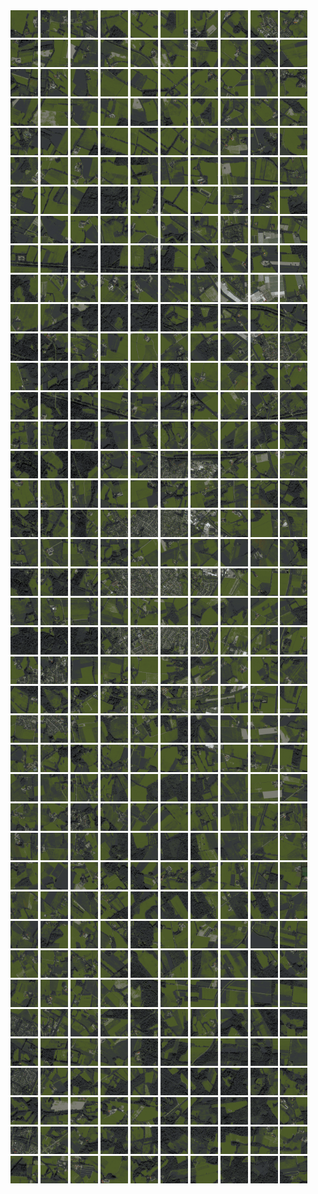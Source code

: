 <html>
<div>
<img src="https://github.com/HakkaTjakka/NL_TILE_MAP/blob/main/18/647/-1045/r.6470.-10450.png" height="44" width="44">
<img src="https://github.com/HakkaTjakka/NL_TILE_MAP/blob/main/18/647/-1045/r.6471.-10450.png" height="44" width="44">
<img src="https://github.com/HakkaTjakka/NL_TILE_MAP/blob/main/18/647/-1045/r.6472.-10450.png" height="44" width="44">
<img src="https://github.com/HakkaTjakka/NL_TILE_MAP/blob/main/18/647/-1045/r.6473.-10450.png" height="44" width="44">
<img src="https://github.com/HakkaTjakka/NL_TILE_MAP/blob/main/18/647/-1045/r.6474.-10450.png" height="44" width="44">
<img src="https://github.com/HakkaTjakka/NL_TILE_MAP/blob/main/18/647/-1045/r.6475.-10450.png" height="44" width="44">
<img src="https://github.com/HakkaTjakka/NL_TILE_MAP/blob/main/18/647/-1045/r.6476.-10450.png" height="44" width="44">
<img src="https://github.com/HakkaTjakka/NL_TILE_MAP/blob/main/18/647/-1045/r.6477.-10450.png" height="44" width="44">
<img src="https://github.com/HakkaTjakka/NL_TILE_MAP/blob/main/18/647/-1045/r.6478.-10450.png" height="44" width="44">
<img src="https://github.com/HakkaTjakka/NL_TILE_MAP/blob/main/18/647/-1045/r.6479.-10450.png" height="44" width="44">
<img src="https://github.com/HakkaTjakka/NL_TILE_MAP/blob/main/18/648/-1045/r.6480.-10450.png" height="44" width="44">
<img src="https://github.com/HakkaTjakka/NL_TILE_MAP/blob/main/18/648/-1045/r.6481.-10450.png" height="44" width="44">
<img src="https://github.com/HakkaTjakka/NL_TILE_MAP/blob/main/18/648/-1045/r.6482.-10450.png" height="44" width="44">
<img src="https://github.com/HakkaTjakka/NL_TILE_MAP/blob/main/18/648/-1045/r.6483.-10450.png" height="44" width="44">
<img src="https://github.com/HakkaTjakka/NL_TILE_MAP/blob/main/18/648/-1045/r.6484.-10450.png" height="44" width="44">
<img src="https://github.com/HakkaTjakka/NL_TILE_MAP/blob/main/18/648/-1045/r.6485.-10450.png" height="44" width="44">
<img src="https://github.com/HakkaTjakka/NL_TILE_MAP/blob/main/18/648/-1045/r.6486.-10450.png" height="44" width="44">
<img src="https://github.com/HakkaTjakka/NL_TILE_MAP/blob/main/18/648/-1045/r.6487.-10450.png" height="44" width="44">
<img src="https://github.com/HakkaTjakka/NL_TILE_MAP/blob/main/18/648/-1045/r.6488.-10450.png" height="44" width="44">
<img src="https://github.com/HakkaTjakka/NL_TILE_MAP/blob/main/18/648/-1045/r.6489.-10450.png" height="44" width="44">
<br>
<img src="https://github.com/HakkaTjakka/NL_TILE_MAP/blob/main/18/647/-1045/r.6470.-10449.png" height="44" width="44">
<img src="https://github.com/HakkaTjakka/NL_TILE_MAP/blob/main/18/647/-1045/r.6471.-10449.png" height="44" width="44">
<img src="https://github.com/HakkaTjakka/NL_TILE_MAP/blob/main/18/647/-1045/r.6472.-10449.png" height="44" width="44">
<img src="https://github.com/HakkaTjakka/NL_TILE_MAP/blob/main/18/647/-1045/r.6473.-10449.png" height="44" width="44">
<img src="https://github.com/HakkaTjakka/NL_TILE_MAP/blob/main/18/647/-1045/r.6474.-10449.png" height="44" width="44">
<img src="https://github.com/HakkaTjakka/NL_TILE_MAP/blob/main/18/647/-1045/r.6475.-10449.png" height="44" width="44">
<img src="https://github.com/HakkaTjakka/NL_TILE_MAP/blob/main/18/647/-1045/r.6476.-10449.png" height="44" width="44">
<img src="https://github.com/HakkaTjakka/NL_TILE_MAP/blob/main/18/647/-1045/r.6477.-10449.png" height="44" width="44">
<img src="https://github.com/HakkaTjakka/NL_TILE_MAP/blob/main/18/647/-1045/r.6478.-10449.png" height="44" width="44">
<img src="https://github.com/HakkaTjakka/NL_TILE_MAP/blob/main/18/647/-1045/r.6479.-10449.png" height="44" width="44">
<img src="https://github.com/HakkaTjakka/NL_TILE_MAP/blob/main/18/648/-1045/r.6480.-10449.png" height="44" width="44">
<img src="https://github.com/HakkaTjakka/NL_TILE_MAP/blob/main/18/648/-1045/r.6481.-10449.png" height="44" width="44">
<img src="https://github.com/HakkaTjakka/NL_TILE_MAP/blob/main/18/648/-1045/r.6482.-10449.png" height="44" width="44">
<img src="https://github.com/HakkaTjakka/NL_TILE_MAP/blob/main/18/648/-1045/r.6483.-10449.png" height="44" width="44">
<img src="https://github.com/HakkaTjakka/NL_TILE_MAP/blob/main/18/648/-1045/r.6484.-10449.png" height="44" width="44">
<img src="https://github.com/HakkaTjakka/NL_TILE_MAP/blob/main/18/648/-1045/r.6485.-10449.png" height="44" width="44">
<img src="https://github.com/HakkaTjakka/NL_TILE_MAP/blob/main/18/648/-1045/r.6486.-10449.png" height="44" width="44">
<img src="https://github.com/HakkaTjakka/NL_TILE_MAP/blob/main/18/648/-1045/r.6487.-10449.png" height="44" width="44">
<img src="https://github.com/HakkaTjakka/NL_TILE_MAP/blob/main/18/648/-1045/r.6488.-10449.png" height="44" width="44">
<img src="https://github.com/HakkaTjakka/NL_TILE_MAP/blob/main/18/648/-1045/r.6489.-10449.png" height="44" width="44">
<br>
<img src="https://github.com/HakkaTjakka/NL_TILE_MAP/blob/main/18/647/-1045/r.6470.-10448.png" height="44" width="44">
<img src="https://github.com/HakkaTjakka/NL_TILE_MAP/blob/main/18/647/-1045/r.6471.-10448.png" height="44" width="44">
<img src="https://github.com/HakkaTjakka/NL_TILE_MAP/blob/main/18/647/-1045/r.6472.-10448.png" height="44" width="44">
<img src="https://github.com/HakkaTjakka/NL_TILE_MAP/blob/main/18/647/-1045/r.6473.-10448.png" height="44" width="44">
<img src="https://github.com/HakkaTjakka/NL_TILE_MAP/blob/main/18/647/-1045/r.6474.-10448.png" height="44" width="44">
<img src="https://github.com/HakkaTjakka/NL_TILE_MAP/blob/main/18/647/-1045/r.6475.-10448.png" height="44" width="44">
<img src="https://github.com/HakkaTjakka/NL_TILE_MAP/blob/main/18/647/-1045/r.6476.-10448.png" height="44" width="44">
<img src="https://github.com/HakkaTjakka/NL_TILE_MAP/blob/main/18/647/-1045/r.6477.-10448.png" height="44" width="44">
<img src="https://github.com/HakkaTjakka/NL_TILE_MAP/blob/main/18/647/-1045/r.6478.-10448.png" height="44" width="44">
<img src="https://github.com/HakkaTjakka/NL_TILE_MAP/blob/main/18/647/-1045/r.6479.-10448.png" height="44" width="44">
<img src="https://github.com/HakkaTjakka/NL_TILE_MAP/blob/main/18/648/-1045/r.6480.-10448.png" height="44" width="44">
<img src="https://github.com/HakkaTjakka/NL_TILE_MAP/blob/main/18/648/-1045/r.6481.-10448.png" height="44" width="44">
<img src="https://github.com/HakkaTjakka/NL_TILE_MAP/blob/main/18/648/-1045/r.6482.-10448.png" height="44" width="44">
<img src="https://github.com/HakkaTjakka/NL_TILE_MAP/blob/main/18/648/-1045/r.6483.-10448.png" height="44" width="44">
<img src="https://github.com/HakkaTjakka/NL_TILE_MAP/blob/main/18/648/-1045/r.6484.-10448.png" height="44" width="44">
<img src="https://github.com/HakkaTjakka/NL_TILE_MAP/blob/main/18/648/-1045/r.6485.-10448.png" height="44" width="44">
<img src="https://github.com/HakkaTjakka/NL_TILE_MAP/blob/main/18/648/-1045/r.6486.-10448.png" height="44" width="44">
<img src="https://github.com/HakkaTjakka/NL_TILE_MAP/blob/main/18/648/-1045/r.6487.-10448.png" height="44" width="44">
<img src="https://github.com/HakkaTjakka/NL_TILE_MAP/blob/main/18/648/-1045/r.6488.-10448.png" height="44" width="44">
<img src="https://github.com/HakkaTjakka/NL_TILE_MAP/blob/main/18/648/-1045/r.6489.-10448.png" height="44" width="44">
<br>
<img src="https://github.com/HakkaTjakka/NL_TILE_MAP/blob/main/18/647/-1045/r.6470.-10447.png" height="44" width="44">
<img src="https://github.com/HakkaTjakka/NL_TILE_MAP/blob/main/18/647/-1045/r.6471.-10447.png" height="44" width="44">
<img src="https://github.com/HakkaTjakka/NL_TILE_MAP/blob/main/18/647/-1045/r.6472.-10447.png" height="44" width="44">
<img src="https://github.com/HakkaTjakka/NL_TILE_MAP/blob/main/18/647/-1045/r.6473.-10447.png" height="44" width="44">
<img src="https://github.com/HakkaTjakka/NL_TILE_MAP/blob/main/18/647/-1045/r.6474.-10447.png" height="44" width="44">
<img src="https://github.com/HakkaTjakka/NL_TILE_MAP/blob/main/18/647/-1045/r.6475.-10447.png" height="44" width="44">
<img src="https://github.com/HakkaTjakka/NL_TILE_MAP/blob/main/18/647/-1045/r.6476.-10447.png" height="44" width="44">
<img src="https://github.com/HakkaTjakka/NL_TILE_MAP/blob/main/18/647/-1045/r.6477.-10447.png" height="44" width="44">
<img src="https://github.com/HakkaTjakka/NL_TILE_MAP/blob/main/18/647/-1045/r.6478.-10447.png" height="44" width="44">
<img src="https://github.com/HakkaTjakka/NL_TILE_MAP/blob/main/18/647/-1045/r.6479.-10447.png" height="44" width="44">
<img src="https://github.com/HakkaTjakka/NL_TILE_MAP/blob/main/18/648/-1045/r.6480.-10447.png" height="44" width="44">
<img src="https://github.com/HakkaTjakka/NL_TILE_MAP/blob/main/18/648/-1045/r.6481.-10447.png" height="44" width="44">
<img src="https://github.com/HakkaTjakka/NL_TILE_MAP/blob/main/18/648/-1045/r.6482.-10447.png" height="44" width="44">
<img src="https://github.com/HakkaTjakka/NL_TILE_MAP/blob/main/18/648/-1045/r.6483.-10447.png" height="44" width="44">
<img src="https://github.com/HakkaTjakka/NL_TILE_MAP/blob/main/18/648/-1045/r.6484.-10447.png" height="44" width="44">
<img src="https://github.com/HakkaTjakka/NL_TILE_MAP/blob/main/18/648/-1045/r.6485.-10447.png" height="44" width="44">
<img src="https://github.com/HakkaTjakka/NL_TILE_MAP/blob/main/18/648/-1045/r.6486.-10447.png" height="44" width="44">
<img src="https://github.com/HakkaTjakka/NL_TILE_MAP/blob/main/18/648/-1045/r.6487.-10447.png" height="44" width="44">
<img src="https://github.com/HakkaTjakka/NL_TILE_MAP/blob/main/18/648/-1045/r.6488.-10447.png" height="44" width="44">
<img src="https://github.com/HakkaTjakka/NL_TILE_MAP/blob/main/18/648/-1045/r.6489.-10447.png" height="44" width="44">
<br>
<img src="https://github.com/HakkaTjakka/NL_TILE_MAP/blob/main/18/647/-1045/r.6470.-10446.png" height="44" width="44">
<img src="https://github.com/HakkaTjakka/NL_TILE_MAP/blob/main/18/647/-1045/r.6471.-10446.png" height="44" width="44">
<img src="https://github.com/HakkaTjakka/NL_TILE_MAP/blob/main/18/647/-1045/r.6472.-10446.png" height="44" width="44">
<img src="https://github.com/HakkaTjakka/NL_TILE_MAP/blob/main/18/647/-1045/r.6473.-10446.png" height="44" width="44">
<img src="https://github.com/HakkaTjakka/NL_TILE_MAP/blob/main/18/647/-1045/r.6474.-10446.png" height="44" width="44">
<img src="https://github.com/HakkaTjakka/NL_TILE_MAP/blob/main/18/647/-1045/r.6475.-10446.png" height="44" width="44">
<img src="https://github.com/HakkaTjakka/NL_TILE_MAP/blob/main/18/647/-1045/r.6476.-10446.png" height="44" width="44">
<img src="https://github.com/HakkaTjakka/NL_TILE_MAP/blob/main/18/647/-1045/r.6477.-10446.png" height="44" width="44">
<img src="https://github.com/HakkaTjakka/NL_TILE_MAP/blob/main/18/647/-1045/r.6478.-10446.png" height="44" width="44">
<img src="https://github.com/HakkaTjakka/NL_TILE_MAP/blob/main/18/647/-1045/r.6479.-10446.png" height="44" width="44">
<img src="https://github.com/HakkaTjakka/NL_TILE_MAP/blob/main/18/648/-1045/r.6480.-10446.png" height="44" width="44">
<img src="https://github.com/HakkaTjakka/NL_TILE_MAP/blob/main/18/648/-1045/r.6481.-10446.png" height="44" width="44">
<img src="https://github.com/HakkaTjakka/NL_TILE_MAP/blob/main/18/648/-1045/r.6482.-10446.png" height="44" width="44">
<img src="https://github.com/HakkaTjakka/NL_TILE_MAP/blob/main/18/648/-1045/r.6483.-10446.png" height="44" width="44">
<img src="https://github.com/HakkaTjakka/NL_TILE_MAP/blob/main/18/648/-1045/r.6484.-10446.png" height="44" width="44">
<img src="https://github.com/HakkaTjakka/NL_TILE_MAP/blob/main/18/648/-1045/r.6485.-10446.png" height="44" width="44">
<img src="https://github.com/HakkaTjakka/NL_TILE_MAP/blob/main/18/648/-1045/r.6486.-10446.png" height="44" width="44">
<img src="https://github.com/HakkaTjakka/NL_TILE_MAP/blob/main/18/648/-1045/r.6487.-10446.png" height="44" width="44">
<img src="https://github.com/HakkaTjakka/NL_TILE_MAP/blob/main/18/648/-1045/r.6488.-10446.png" height="44" width="44">
<img src="https://github.com/HakkaTjakka/NL_TILE_MAP/blob/main/18/648/-1045/r.6489.-10446.png" height="44" width="44">
<br>
<img src="https://github.com/HakkaTjakka/NL_TILE_MAP/blob/main/18/647/-1045/r.6470.-10445.png" height="44" width="44">
<img src="https://github.com/HakkaTjakka/NL_TILE_MAP/blob/main/18/647/-1045/r.6471.-10445.png" height="44" width="44">
<img src="https://github.com/HakkaTjakka/NL_TILE_MAP/blob/main/18/647/-1045/r.6472.-10445.png" height="44" width="44">
<img src="https://github.com/HakkaTjakka/NL_TILE_MAP/blob/main/18/647/-1045/r.6473.-10445.png" height="44" width="44">
<img src="https://github.com/HakkaTjakka/NL_TILE_MAP/blob/main/18/647/-1045/r.6474.-10445.png" height="44" width="44">
<img src="https://github.com/HakkaTjakka/NL_TILE_MAP/blob/main/18/647/-1045/r.6475.-10445.png" height="44" width="44">
<img src="https://github.com/HakkaTjakka/NL_TILE_MAP/blob/main/18/647/-1045/r.6476.-10445.png" height="44" width="44">
<img src="https://github.com/HakkaTjakka/NL_TILE_MAP/blob/main/18/647/-1045/r.6477.-10445.png" height="44" width="44">
<img src="https://github.com/HakkaTjakka/NL_TILE_MAP/blob/main/18/647/-1045/r.6478.-10445.png" height="44" width="44">
<img src="https://github.com/HakkaTjakka/NL_TILE_MAP/blob/main/18/647/-1045/r.6479.-10445.png" height="44" width="44">
<img src="https://github.com/HakkaTjakka/NL_TILE_MAP/blob/main/18/648/-1045/r.6480.-10445.png" height="44" width="44">
<img src="https://github.com/HakkaTjakka/NL_TILE_MAP/blob/main/18/648/-1045/r.6481.-10445.png" height="44" width="44">
<img src="https://github.com/HakkaTjakka/NL_TILE_MAP/blob/main/18/648/-1045/r.6482.-10445.png" height="44" width="44">
<img src="https://github.com/HakkaTjakka/NL_TILE_MAP/blob/main/18/648/-1045/r.6483.-10445.png" height="44" width="44">
<img src="https://github.com/HakkaTjakka/NL_TILE_MAP/blob/main/18/648/-1045/r.6484.-10445.png" height="44" width="44">
<img src="https://github.com/HakkaTjakka/NL_TILE_MAP/blob/main/18/648/-1045/r.6485.-10445.png" height="44" width="44">
<img src="https://github.com/HakkaTjakka/NL_TILE_MAP/blob/main/18/648/-1045/r.6486.-10445.png" height="44" width="44">
<img src="https://github.com/HakkaTjakka/NL_TILE_MAP/blob/main/18/648/-1045/r.6487.-10445.png" height="44" width="44">
<img src="https://github.com/HakkaTjakka/NL_TILE_MAP/blob/main/18/648/-1045/r.6488.-10445.png" height="44" width="44">
<img src="https://github.com/HakkaTjakka/NL_TILE_MAP/blob/main/18/648/-1045/r.6489.-10445.png" height="44" width="44">
<br>
<img src="https://github.com/HakkaTjakka/NL_TILE_MAP/blob/main/18/647/-1045/r.6470.-10444.png" height="44" width="44">
<img src="https://github.com/HakkaTjakka/NL_TILE_MAP/blob/main/18/647/-1045/r.6471.-10444.png" height="44" width="44">
<img src="https://github.com/HakkaTjakka/NL_TILE_MAP/blob/main/18/647/-1045/r.6472.-10444.png" height="44" width="44">
<img src="https://github.com/HakkaTjakka/NL_TILE_MAP/blob/main/18/647/-1045/r.6473.-10444.png" height="44" width="44">
<img src="https://github.com/HakkaTjakka/NL_TILE_MAP/blob/main/18/647/-1045/r.6474.-10444.png" height="44" width="44">
<img src="https://github.com/HakkaTjakka/NL_TILE_MAP/blob/main/18/647/-1045/r.6475.-10444.png" height="44" width="44">
<img src="https://github.com/HakkaTjakka/NL_TILE_MAP/blob/main/18/647/-1045/r.6476.-10444.png" height="44" width="44">
<img src="https://github.com/HakkaTjakka/NL_TILE_MAP/blob/main/18/647/-1045/r.6477.-10444.png" height="44" width="44">
<img src="https://github.com/HakkaTjakka/NL_TILE_MAP/blob/main/18/647/-1045/r.6478.-10444.png" height="44" width="44">
<img src="https://github.com/HakkaTjakka/NL_TILE_MAP/blob/main/18/647/-1045/r.6479.-10444.png" height="44" width="44">
<img src="https://github.com/HakkaTjakka/NL_TILE_MAP/blob/main/18/648/-1045/r.6480.-10444.png" height="44" width="44">
<img src="https://github.com/HakkaTjakka/NL_TILE_MAP/blob/main/18/648/-1045/r.6481.-10444.png" height="44" width="44">
<img src="https://github.com/HakkaTjakka/NL_TILE_MAP/blob/main/18/648/-1045/r.6482.-10444.png" height="44" width="44">
<img src="https://github.com/HakkaTjakka/NL_TILE_MAP/blob/main/18/648/-1045/r.6483.-10444.png" height="44" width="44">
<img src="https://github.com/HakkaTjakka/NL_TILE_MAP/blob/main/18/648/-1045/r.6484.-10444.png" height="44" width="44">
<img src="https://github.com/HakkaTjakka/NL_TILE_MAP/blob/main/18/648/-1045/r.6485.-10444.png" height="44" width="44">
<img src="https://github.com/HakkaTjakka/NL_TILE_MAP/blob/main/18/648/-1045/r.6486.-10444.png" height="44" width="44">
<img src="https://github.com/HakkaTjakka/NL_TILE_MAP/blob/main/18/648/-1045/r.6487.-10444.png" height="44" width="44">
<img src="https://github.com/HakkaTjakka/NL_TILE_MAP/blob/main/18/648/-1045/r.6488.-10444.png" height="44" width="44">
<img src="https://github.com/HakkaTjakka/NL_TILE_MAP/blob/main/18/648/-1045/r.6489.-10444.png" height="44" width="44">
<br>
<img src="https://github.com/HakkaTjakka/NL_TILE_MAP/blob/main/18/647/-1045/r.6470.-10443.png" height="44" width="44">
<img src="https://github.com/HakkaTjakka/NL_TILE_MAP/blob/main/18/647/-1045/r.6471.-10443.png" height="44" width="44">
<img src="https://github.com/HakkaTjakka/NL_TILE_MAP/blob/main/18/647/-1045/r.6472.-10443.png" height="44" width="44">
<img src="https://github.com/HakkaTjakka/NL_TILE_MAP/blob/main/18/647/-1045/r.6473.-10443.png" height="44" width="44">
<img src="https://github.com/HakkaTjakka/NL_TILE_MAP/blob/main/18/647/-1045/r.6474.-10443.png" height="44" width="44">
<img src="https://github.com/HakkaTjakka/NL_TILE_MAP/blob/main/18/647/-1045/r.6475.-10443.png" height="44" width="44">
<img src="https://github.com/HakkaTjakka/NL_TILE_MAP/blob/main/18/647/-1045/r.6476.-10443.png" height="44" width="44">
<img src="https://github.com/HakkaTjakka/NL_TILE_MAP/blob/main/18/647/-1045/r.6477.-10443.png" height="44" width="44">
<img src="https://github.com/HakkaTjakka/NL_TILE_MAP/blob/main/18/647/-1045/r.6478.-10443.png" height="44" width="44">
<img src="https://github.com/HakkaTjakka/NL_TILE_MAP/blob/main/18/647/-1045/r.6479.-10443.png" height="44" width="44">
<img src="https://github.com/HakkaTjakka/NL_TILE_MAP/blob/main/18/648/-1045/r.6480.-10443.png" height="44" width="44">
<img src="https://github.com/HakkaTjakka/NL_TILE_MAP/blob/main/18/648/-1045/r.6481.-10443.png" height="44" width="44">
<img src="https://github.com/HakkaTjakka/NL_TILE_MAP/blob/main/18/648/-1045/r.6482.-10443.png" height="44" width="44">
<img src="https://github.com/HakkaTjakka/NL_TILE_MAP/blob/main/18/648/-1045/r.6483.-10443.png" height="44" width="44">
<img src="https://github.com/HakkaTjakka/NL_TILE_MAP/blob/main/18/648/-1045/r.6484.-10443.png" height="44" width="44">
<img src="https://github.com/HakkaTjakka/NL_TILE_MAP/blob/main/18/648/-1045/r.6485.-10443.png" height="44" width="44">
<img src="https://github.com/HakkaTjakka/NL_TILE_MAP/blob/main/18/648/-1045/r.6486.-10443.png" height="44" width="44">
<img src="https://github.com/HakkaTjakka/NL_TILE_MAP/blob/main/18/648/-1045/r.6487.-10443.png" height="44" width="44">
<img src="https://github.com/HakkaTjakka/NL_TILE_MAP/blob/main/18/648/-1045/r.6488.-10443.png" height="44" width="44">
<img src="https://github.com/HakkaTjakka/NL_TILE_MAP/blob/main/18/648/-1045/r.6489.-10443.png" height="44" width="44">
<br>
<img src="https://github.com/HakkaTjakka/NL_TILE_MAP/blob/main/18/647/-1045/r.6470.-10442.png" height="44" width="44">
<img src="https://github.com/HakkaTjakka/NL_TILE_MAP/blob/main/18/647/-1045/r.6471.-10442.png" height="44" width="44">
<img src="https://github.com/HakkaTjakka/NL_TILE_MAP/blob/main/18/647/-1045/r.6472.-10442.png" height="44" width="44">
<img src="https://github.com/HakkaTjakka/NL_TILE_MAP/blob/main/18/647/-1045/r.6473.-10442.png" height="44" width="44">
<img src="https://github.com/HakkaTjakka/NL_TILE_MAP/blob/main/18/647/-1045/r.6474.-10442.png" height="44" width="44">
<img src="https://github.com/HakkaTjakka/NL_TILE_MAP/blob/main/18/647/-1045/r.6475.-10442.png" height="44" width="44">
<img src="https://github.com/HakkaTjakka/NL_TILE_MAP/blob/main/18/647/-1045/r.6476.-10442.png" height="44" width="44">
<img src="https://github.com/HakkaTjakka/NL_TILE_MAP/blob/main/18/647/-1045/r.6477.-10442.png" height="44" width="44">
<img src="https://github.com/HakkaTjakka/NL_TILE_MAP/blob/main/18/647/-1045/r.6478.-10442.png" height="44" width="44">
<img src="https://github.com/HakkaTjakka/NL_TILE_MAP/blob/main/18/647/-1045/r.6479.-10442.png" height="44" width="44">
<img src="https://github.com/HakkaTjakka/NL_TILE_MAP/blob/main/18/648/-1045/r.6480.-10442.png" height="44" width="44">
<img src="https://github.com/HakkaTjakka/NL_TILE_MAP/blob/main/18/648/-1045/r.6481.-10442.png" height="44" width="44">
<img src="https://github.com/HakkaTjakka/NL_TILE_MAP/blob/main/18/648/-1045/r.6482.-10442.png" height="44" width="44">
<img src="https://github.com/HakkaTjakka/NL_TILE_MAP/blob/main/18/648/-1045/r.6483.-10442.png" height="44" width="44">
<img src="https://github.com/HakkaTjakka/NL_TILE_MAP/blob/main/18/648/-1045/r.6484.-10442.png" height="44" width="44">
<img src="https://github.com/HakkaTjakka/NL_TILE_MAP/blob/main/18/648/-1045/r.6485.-10442.png" height="44" width="44">
<img src="https://github.com/HakkaTjakka/NL_TILE_MAP/blob/main/18/648/-1045/r.6486.-10442.png" height="44" width="44">
<img src="https://github.com/HakkaTjakka/NL_TILE_MAP/blob/main/18/648/-1045/r.6487.-10442.png" height="44" width="44">
<img src="https://github.com/HakkaTjakka/NL_TILE_MAP/blob/main/18/648/-1045/r.6488.-10442.png" height="44" width="44">
<img src="https://github.com/HakkaTjakka/NL_TILE_MAP/blob/main/18/648/-1045/r.6489.-10442.png" height="44" width="44">
<br>
<img src="https://github.com/HakkaTjakka/NL_TILE_MAP/blob/main/18/647/-1045/r.6470.-10441.png" height="44" width="44">
<img src="https://github.com/HakkaTjakka/NL_TILE_MAP/blob/main/18/647/-1045/r.6471.-10441.png" height="44" width="44">
<img src="https://github.com/HakkaTjakka/NL_TILE_MAP/blob/main/18/647/-1045/r.6472.-10441.png" height="44" width="44">
<img src="https://github.com/HakkaTjakka/NL_TILE_MAP/blob/main/18/647/-1045/r.6473.-10441.png" height="44" width="44">
<img src="https://github.com/HakkaTjakka/NL_TILE_MAP/blob/main/18/647/-1045/r.6474.-10441.png" height="44" width="44">
<img src="https://github.com/HakkaTjakka/NL_TILE_MAP/blob/main/18/647/-1045/r.6475.-10441.png" height="44" width="44">
<img src="https://github.com/HakkaTjakka/NL_TILE_MAP/blob/main/18/647/-1045/r.6476.-10441.png" height="44" width="44">
<img src="https://github.com/HakkaTjakka/NL_TILE_MAP/blob/main/18/647/-1045/r.6477.-10441.png" height="44" width="44">
<img src="https://github.com/HakkaTjakka/NL_TILE_MAP/blob/main/18/647/-1045/r.6478.-10441.png" height="44" width="44">
<img src="https://github.com/HakkaTjakka/NL_TILE_MAP/blob/main/18/647/-1045/r.6479.-10441.png" height="44" width="44">
<img src="https://github.com/HakkaTjakka/NL_TILE_MAP/blob/main/18/648/-1045/r.6480.-10441.png" height="44" width="44">
<img src="https://github.com/HakkaTjakka/NL_TILE_MAP/blob/main/18/648/-1045/r.6481.-10441.png" height="44" width="44">
<img src="https://github.com/HakkaTjakka/NL_TILE_MAP/blob/main/18/648/-1045/r.6482.-10441.png" height="44" width="44">
<img src="https://github.com/HakkaTjakka/NL_TILE_MAP/blob/main/18/648/-1045/r.6483.-10441.png" height="44" width="44">
<img src="https://github.com/HakkaTjakka/NL_TILE_MAP/blob/main/18/648/-1045/r.6484.-10441.png" height="44" width="44">
<img src="https://github.com/HakkaTjakka/NL_TILE_MAP/blob/main/18/648/-1045/r.6485.-10441.png" height="44" width="44">
<img src="https://github.com/HakkaTjakka/NL_TILE_MAP/blob/main/18/648/-1045/r.6486.-10441.png" height="44" width="44">
<img src="https://github.com/HakkaTjakka/NL_TILE_MAP/blob/main/18/648/-1045/r.6487.-10441.png" height="44" width="44">
<img src="https://github.com/HakkaTjakka/NL_TILE_MAP/blob/main/18/648/-1045/r.6488.-10441.png" height="44" width="44">
<img src="https://github.com/HakkaTjakka/NL_TILE_MAP/blob/main/18/648/-1045/r.6489.-10441.png" height="44" width="44">
<br>
<img src="https://github.com/HakkaTjakka/NL_TILE_MAP/blob/main/18/647/-1044/r.6470.-10440.png" height="44" width="44">
<img src="https://github.com/HakkaTjakka/NL_TILE_MAP/blob/main/18/647/-1044/r.6471.-10440.png" height="44" width="44">
<img src="https://github.com/HakkaTjakka/NL_TILE_MAP/blob/main/18/647/-1044/r.6472.-10440.png" height="44" width="44">
<img src="https://github.com/HakkaTjakka/NL_TILE_MAP/blob/main/18/647/-1044/r.6473.-10440.png" height="44" width="44">
<img src="https://github.com/HakkaTjakka/NL_TILE_MAP/blob/main/18/647/-1044/r.6474.-10440.png" height="44" width="44">
<img src="https://github.com/HakkaTjakka/NL_TILE_MAP/blob/main/18/647/-1044/r.6475.-10440.png" height="44" width="44">
<img src="https://github.com/HakkaTjakka/NL_TILE_MAP/blob/main/18/647/-1044/r.6476.-10440.png" height="44" width="44">
<img src="https://github.com/HakkaTjakka/NL_TILE_MAP/blob/main/18/647/-1044/r.6477.-10440.png" height="44" width="44">
<img src="https://github.com/HakkaTjakka/NL_TILE_MAP/blob/main/18/647/-1044/r.6478.-10440.png" height="44" width="44">
<img src="https://github.com/HakkaTjakka/NL_TILE_MAP/blob/main/18/647/-1044/r.6479.-10440.png" height="44" width="44">
<img src="https://github.com/HakkaTjakka/NL_TILE_MAP/blob/main/18/648/-1044/r.6480.-10440.png" height="44" width="44">
<img src="https://github.com/HakkaTjakka/NL_TILE_MAP/blob/main/18/648/-1044/r.6481.-10440.png" height="44" width="44">
<img src="https://github.com/HakkaTjakka/NL_TILE_MAP/blob/main/18/648/-1044/r.6482.-10440.png" height="44" width="44">
<img src="https://github.com/HakkaTjakka/NL_TILE_MAP/blob/main/18/648/-1044/r.6483.-10440.png" height="44" width="44">
<img src="https://github.com/HakkaTjakka/NL_TILE_MAP/blob/main/18/648/-1044/r.6484.-10440.png" height="44" width="44">
<img src="https://github.com/HakkaTjakka/NL_TILE_MAP/blob/main/18/648/-1044/r.6485.-10440.png" height="44" width="44">
<img src="https://github.com/HakkaTjakka/NL_TILE_MAP/blob/main/18/648/-1044/r.6486.-10440.png" height="44" width="44">
<img src="https://github.com/HakkaTjakka/NL_TILE_MAP/blob/main/18/648/-1044/r.6487.-10440.png" height="44" width="44">
<img src="https://github.com/HakkaTjakka/NL_TILE_MAP/blob/main/18/648/-1044/r.6488.-10440.png" height="44" width="44">
<img src="https://github.com/HakkaTjakka/NL_TILE_MAP/blob/main/18/648/-1044/r.6489.-10440.png" height="44" width="44">
<br>
<img src="https://github.com/HakkaTjakka/NL_TILE_MAP/blob/main/18/647/-1044/r.6470.-10439.png" height="44" width="44">
<img src="https://github.com/HakkaTjakka/NL_TILE_MAP/blob/main/18/647/-1044/r.6471.-10439.png" height="44" width="44">
<img src="https://github.com/HakkaTjakka/NL_TILE_MAP/blob/main/18/647/-1044/r.6472.-10439.png" height="44" width="44">
<img src="https://github.com/HakkaTjakka/NL_TILE_MAP/blob/main/18/647/-1044/r.6473.-10439.png" height="44" width="44">
<img src="https://github.com/HakkaTjakka/NL_TILE_MAP/blob/main/18/647/-1044/r.6474.-10439.png" height="44" width="44">
<img src="https://github.com/HakkaTjakka/NL_TILE_MAP/blob/main/18/647/-1044/r.6475.-10439.png" height="44" width="44">
<img src="https://github.com/HakkaTjakka/NL_TILE_MAP/blob/main/18/647/-1044/r.6476.-10439.png" height="44" width="44">
<img src="https://github.com/HakkaTjakka/NL_TILE_MAP/blob/main/18/647/-1044/r.6477.-10439.png" height="44" width="44">
<img src="https://github.com/HakkaTjakka/NL_TILE_MAP/blob/main/18/647/-1044/r.6478.-10439.png" height="44" width="44">
<img src="https://github.com/HakkaTjakka/NL_TILE_MAP/blob/main/18/647/-1044/r.6479.-10439.png" height="44" width="44">
<img src="https://github.com/HakkaTjakka/NL_TILE_MAP/blob/main/18/648/-1044/r.6480.-10439.png" height="44" width="44">
<img src="https://github.com/HakkaTjakka/NL_TILE_MAP/blob/main/18/648/-1044/r.6481.-10439.png" height="44" width="44">
<img src="https://github.com/HakkaTjakka/NL_TILE_MAP/blob/main/18/648/-1044/r.6482.-10439.png" height="44" width="44">
<img src="https://github.com/HakkaTjakka/NL_TILE_MAP/blob/main/18/648/-1044/r.6483.-10439.png" height="44" width="44">
<img src="https://github.com/HakkaTjakka/NL_TILE_MAP/blob/main/18/648/-1044/r.6484.-10439.png" height="44" width="44">
<img src="https://github.com/HakkaTjakka/NL_TILE_MAP/blob/main/18/648/-1044/r.6485.-10439.png" height="44" width="44">
<img src="https://github.com/HakkaTjakka/NL_TILE_MAP/blob/main/18/648/-1044/r.6486.-10439.png" height="44" width="44">
<img src="https://github.com/HakkaTjakka/NL_TILE_MAP/blob/main/18/648/-1044/r.6487.-10439.png" height="44" width="44">
<img src="https://github.com/HakkaTjakka/NL_TILE_MAP/blob/main/18/648/-1044/r.6488.-10439.png" height="44" width="44">
<img src="https://github.com/HakkaTjakka/NL_TILE_MAP/blob/main/18/648/-1044/r.6489.-10439.png" height="44" width="44">
<br>
<img src="https://github.com/HakkaTjakka/NL_TILE_MAP/blob/main/18/647/-1044/r.6470.-10438.png" height="44" width="44">
<img src="https://github.com/HakkaTjakka/NL_TILE_MAP/blob/main/18/647/-1044/r.6471.-10438.png" height="44" width="44">
<img src="https://github.com/HakkaTjakka/NL_TILE_MAP/blob/main/18/647/-1044/r.6472.-10438.png" height="44" width="44">
<img src="https://github.com/HakkaTjakka/NL_TILE_MAP/blob/main/18/647/-1044/r.6473.-10438.png" height="44" width="44">
<img src="https://github.com/HakkaTjakka/NL_TILE_MAP/blob/main/18/647/-1044/r.6474.-10438.png" height="44" width="44">
<img src="https://github.com/HakkaTjakka/NL_TILE_MAP/blob/main/18/647/-1044/r.6475.-10438.png" height="44" width="44">
<img src="https://github.com/HakkaTjakka/NL_TILE_MAP/blob/main/18/647/-1044/r.6476.-10438.png" height="44" width="44">
<img src="https://github.com/HakkaTjakka/NL_TILE_MAP/blob/main/18/647/-1044/r.6477.-10438.png" height="44" width="44">
<img src="https://github.com/HakkaTjakka/NL_TILE_MAP/blob/main/18/647/-1044/r.6478.-10438.png" height="44" width="44">
<img src="https://github.com/HakkaTjakka/NL_TILE_MAP/blob/main/18/647/-1044/r.6479.-10438.png" height="44" width="44">
<img src="https://github.com/HakkaTjakka/NL_TILE_MAP/blob/main/18/648/-1044/r.6480.-10438.png" height="44" width="44">
<img src="https://github.com/HakkaTjakka/NL_TILE_MAP/blob/main/18/648/-1044/r.6481.-10438.png" height="44" width="44">
<img src="https://github.com/HakkaTjakka/NL_TILE_MAP/blob/main/18/648/-1044/r.6482.-10438.png" height="44" width="44">
<img src="https://github.com/HakkaTjakka/NL_TILE_MAP/blob/main/18/648/-1044/r.6483.-10438.png" height="44" width="44">
<img src="https://github.com/HakkaTjakka/NL_TILE_MAP/blob/main/18/648/-1044/r.6484.-10438.png" height="44" width="44">
<img src="https://github.com/HakkaTjakka/NL_TILE_MAP/blob/main/18/648/-1044/r.6485.-10438.png" height="44" width="44">
<img src="https://github.com/HakkaTjakka/NL_TILE_MAP/blob/main/18/648/-1044/r.6486.-10438.png" height="44" width="44">
<img src="https://github.com/HakkaTjakka/NL_TILE_MAP/blob/main/18/648/-1044/r.6487.-10438.png" height="44" width="44">
<img src="https://github.com/HakkaTjakka/NL_TILE_MAP/blob/main/18/648/-1044/r.6488.-10438.png" height="44" width="44">
<img src="https://github.com/HakkaTjakka/NL_TILE_MAP/blob/main/18/648/-1044/r.6489.-10438.png" height="44" width="44">
<br>
<img src="https://github.com/HakkaTjakka/NL_TILE_MAP/blob/main/18/647/-1044/r.6470.-10437.png" height="44" width="44">
<img src="https://github.com/HakkaTjakka/NL_TILE_MAP/blob/main/18/647/-1044/r.6471.-10437.png" height="44" width="44">
<img src="https://github.com/HakkaTjakka/NL_TILE_MAP/blob/main/18/647/-1044/r.6472.-10437.png" height="44" width="44">
<img src="https://github.com/HakkaTjakka/NL_TILE_MAP/blob/main/18/647/-1044/r.6473.-10437.png" height="44" width="44">
<img src="https://github.com/HakkaTjakka/NL_TILE_MAP/blob/main/18/647/-1044/r.6474.-10437.png" height="44" width="44">
<img src="https://github.com/HakkaTjakka/NL_TILE_MAP/blob/main/18/647/-1044/r.6475.-10437.png" height="44" width="44">
<img src="https://github.com/HakkaTjakka/NL_TILE_MAP/blob/main/18/647/-1044/r.6476.-10437.png" height="44" width="44">
<img src="https://github.com/HakkaTjakka/NL_TILE_MAP/blob/main/18/647/-1044/r.6477.-10437.png" height="44" width="44">
<img src="https://github.com/HakkaTjakka/NL_TILE_MAP/blob/main/18/647/-1044/r.6478.-10437.png" height="44" width="44">
<img src="https://github.com/HakkaTjakka/NL_TILE_MAP/blob/main/18/647/-1044/r.6479.-10437.png" height="44" width="44">
<img src="https://github.com/HakkaTjakka/NL_TILE_MAP/blob/main/18/648/-1044/r.6480.-10437.png" height="44" width="44">
<img src="https://github.com/HakkaTjakka/NL_TILE_MAP/blob/main/18/648/-1044/r.6481.-10437.png" height="44" width="44">
<img src="https://github.com/HakkaTjakka/NL_TILE_MAP/blob/main/18/648/-1044/r.6482.-10437.png" height="44" width="44">
<img src="https://github.com/HakkaTjakka/NL_TILE_MAP/blob/main/18/648/-1044/r.6483.-10437.png" height="44" width="44">
<img src="https://github.com/HakkaTjakka/NL_TILE_MAP/blob/main/18/648/-1044/r.6484.-10437.png" height="44" width="44">
<img src="https://github.com/HakkaTjakka/NL_TILE_MAP/blob/main/18/648/-1044/r.6485.-10437.png" height="44" width="44">
<img src="https://github.com/HakkaTjakka/NL_TILE_MAP/blob/main/18/648/-1044/r.6486.-10437.png" height="44" width="44">
<img src="https://github.com/HakkaTjakka/NL_TILE_MAP/blob/main/18/648/-1044/r.6487.-10437.png" height="44" width="44">
<img src="https://github.com/HakkaTjakka/NL_TILE_MAP/blob/main/18/648/-1044/r.6488.-10437.png" height="44" width="44">
<img src="https://github.com/HakkaTjakka/NL_TILE_MAP/blob/main/18/648/-1044/r.6489.-10437.png" height="44" width="44">
<br>
<img src="https://github.com/HakkaTjakka/NL_TILE_MAP/blob/main/18/647/-1044/r.6470.-10436.png" height="44" width="44">
<img src="https://github.com/HakkaTjakka/NL_TILE_MAP/blob/main/18/647/-1044/r.6471.-10436.png" height="44" width="44">
<img src="https://github.com/HakkaTjakka/NL_TILE_MAP/blob/main/18/647/-1044/r.6472.-10436.png" height="44" width="44">
<img src="https://github.com/HakkaTjakka/NL_TILE_MAP/blob/main/18/647/-1044/r.6473.-10436.png" height="44" width="44">
<img src="https://github.com/HakkaTjakka/NL_TILE_MAP/blob/main/18/647/-1044/r.6474.-10436.png" height="44" width="44">
<img src="https://github.com/HakkaTjakka/NL_TILE_MAP/blob/main/18/647/-1044/r.6475.-10436.png" height="44" width="44">
<img src="https://github.com/HakkaTjakka/NL_TILE_MAP/blob/main/18/647/-1044/r.6476.-10436.png" height="44" width="44">
<img src="https://github.com/HakkaTjakka/NL_TILE_MAP/blob/main/18/647/-1044/r.6477.-10436.png" height="44" width="44">
<img src="https://github.com/HakkaTjakka/NL_TILE_MAP/blob/main/18/647/-1044/r.6478.-10436.png" height="44" width="44">
<img src="https://github.com/HakkaTjakka/NL_TILE_MAP/blob/main/18/647/-1044/r.6479.-10436.png" height="44" width="44">
<img src="https://github.com/HakkaTjakka/NL_TILE_MAP/blob/main/18/648/-1044/r.6480.-10436.png" height="44" width="44">
<img src="https://github.com/HakkaTjakka/NL_TILE_MAP/blob/main/18/648/-1044/r.6481.-10436.png" height="44" width="44">
<img src="https://github.com/HakkaTjakka/NL_TILE_MAP/blob/main/18/648/-1044/r.6482.-10436.png" height="44" width="44">
<img src="https://github.com/HakkaTjakka/NL_TILE_MAP/blob/main/18/648/-1044/r.6483.-10436.png" height="44" width="44">
<img src="https://github.com/HakkaTjakka/NL_TILE_MAP/blob/main/18/648/-1044/r.6484.-10436.png" height="44" width="44">
<img src="https://github.com/HakkaTjakka/NL_TILE_MAP/blob/main/18/648/-1044/r.6485.-10436.png" height="44" width="44">
<img src="https://github.com/HakkaTjakka/NL_TILE_MAP/blob/main/18/648/-1044/r.6486.-10436.png" height="44" width="44">
<img src="https://github.com/HakkaTjakka/NL_TILE_MAP/blob/main/18/648/-1044/r.6487.-10436.png" height="44" width="44">
<img src="https://github.com/HakkaTjakka/NL_TILE_MAP/blob/main/18/648/-1044/r.6488.-10436.png" height="44" width="44">
<img src="https://github.com/HakkaTjakka/NL_TILE_MAP/blob/main/18/648/-1044/r.6489.-10436.png" height="44" width="44">
<br>
<img src="https://github.com/HakkaTjakka/NL_TILE_MAP/blob/main/18/647/-1044/r.6470.-10435.png" height="44" width="44">
<img src="https://github.com/HakkaTjakka/NL_TILE_MAP/blob/main/18/647/-1044/r.6471.-10435.png" height="44" width="44">
<img src="https://github.com/HakkaTjakka/NL_TILE_MAP/blob/main/18/647/-1044/r.6472.-10435.png" height="44" width="44">
<img src="https://github.com/HakkaTjakka/NL_TILE_MAP/blob/main/18/647/-1044/r.6473.-10435.png" height="44" width="44">
<img src="https://github.com/HakkaTjakka/NL_TILE_MAP/blob/main/18/647/-1044/r.6474.-10435.png" height="44" width="44">
<img src="https://github.com/HakkaTjakka/NL_TILE_MAP/blob/main/18/647/-1044/r.6475.-10435.png" height="44" width="44">
<img src="https://github.com/HakkaTjakka/NL_TILE_MAP/blob/main/18/647/-1044/r.6476.-10435.png" height="44" width="44">
<img src="https://github.com/HakkaTjakka/NL_TILE_MAP/blob/main/18/647/-1044/r.6477.-10435.png" height="44" width="44">
<img src="https://github.com/HakkaTjakka/NL_TILE_MAP/blob/main/18/647/-1044/r.6478.-10435.png" height="44" width="44">
<img src="https://github.com/HakkaTjakka/NL_TILE_MAP/blob/main/18/647/-1044/r.6479.-10435.png" height="44" width="44">
<img src="https://github.com/HakkaTjakka/NL_TILE_MAP/blob/main/18/648/-1044/r.6480.-10435.png" height="44" width="44">
<img src="https://github.com/HakkaTjakka/NL_TILE_MAP/blob/main/18/648/-1044/r.6481.-10435.png" height="44" width="44">
<img src="https://github.com/HakkaTjakka/NL_TILE_MAP/blob/main/18/648/-1044/r.6482.-10435.png" height="44" width="44">
<img src="https://github.com/HakkaTjakka/NL_TILE_MAP/blob/main/18/648/-1044/r.6483.-10435.png" height="44" width="44">
<img src="https://github.com/HakkaTjakka/NL_TILE_MAP/blob/main/18/648/-1044/r.6484.-10435.png" height="44" width="44">
<img src="https://github.com/HakkaTjakka/NL_TILE_MAP/blob/main/18/648/-1044/r.6485.-10435.png" height="44" width="44">
<img src="https://github.com/HakkaTjakka/NL_TILE_MAP/blob/main/18/648/-1044/r.6486.-10435.png" height="44" width="44">
<img src="https://github.com/HakkaTjakka/NL_TILE_MAP/blob/main/18/648/-1044/r.6487.-10435.png" height="44" width="44">
<img src="https://github.com/HakkaTjakka/NL_TILE_MAP/blob/main/18/648/-1044/r.6488.-10435.png" height="44" width="44">
<img src="https://github.com/HakkaTjakka/NL_TILE_MAP/blob/main/18/648/-1044/r.6489.-10435.png" height="44" width="44">
<br>
<img src="https://github.com/HakkaTjakka/NL_TILE_MAP/blob/main/18/647/-1044/r.6470.-10434.png" height="44" width="44">
<img src="https://github.com/HakkaTjakka/NL_TILE_MAP/blob/main/18/647/-1044/r.6471.-10434.png" height="44" width="44">
<img src="https://github.com/HakkaTjakka/NL_TILE_MAP/blob/main/18/647/-1044/r.6472.-10434.png" height="44" width="44">
<img src="https://github.com/HakkaTjakka/NL_TILE_MAP/blob/main/18/647/-1044/r.6473.-10434.png" height="44" width="44">
<img src="https://github.com/HakkaTjakka/NL_TILE_MAP/blob/main/18/647/-1044/r.6474.-10434.png" height="44" width="44">
<img src="https://github.com/HakkaTjakka/NL_TILE_MAP/blob/main/18/647/-1044/r.6475.-10434.png" height="44" width="44">
<img src="https://github.com/HakkaTjakka/NL_TILE_MAP/blob/main/18/647/-1044/r.6476.-10434.png" height="44" width="44">
<img src="https://github.com/HakkaTjakka/NL_TILE_MAP/blob/main/18/647/-1044/r.6477.-10434.png" height="44" width="44">
<img src="https://github.com/HakkaTjakka/NL_TILE_MAP/blob/main/18/647/-1044/r.6478.-10434.png" height="44" width="44">
<img src="https://github.com/HakkaTjakka/NL_TILE_MAP/blob/main/18/647/-1044/r.6479.-10434.png" height="44" width="44">
<img src="https://github.com/HakkaTjakka/NL_TILE_MAP/blob/main/18/648/-1044/r.6480.-10434.png" height="44" width="44">
<img src="https://github.com/HakkaTjakka/NL_TILE_MAP/blob/main/18/648/-1044/r.6481.-10434.png" height="44" width="44">
<img src="https://github.com/HakkaTjakka/NL_TILE_MAP/blob/main/18/648/-1044/r.6482.-10434.png" height="44" width="44">
<img src="https://github.com/HakkaTjakka/NL_TILE_MAP/blob/main/18/648/-1044/r.6483.-10434.png" height="44" width="44">
<img src="https://github.com/HakkaTjakka/NL_TILE_MAP/blob/main/18/648/-1044/r.6484.-10434.png" height="44" width="44">
<img src="https://github.com/HakkaTjakka/NL_TILE_MAP/blob/main/18/648/-1044/r.6485.-10434.png" height="44" width="44">
<img src="https://github.com/HakkaTjakka/NL_TILE_MAP/blob/main/18/648/-1044/r.6486.-10434.png" height="44" width="44">
<img src="https://github.com/HakkaTjakka/NL_TILE_MAP/blob/main/18/648/-1044/r.6487.-10434.png" height="44" width="44">
<img src="https://github.com/HakkaTjakka/NL_TILE_MAP/blob/main/18/648/-1044/r.6488.-10434.png" height="44" width="44">
<img src="https://github.com/HakkaTjakka/NL_TILE_MAP/blob/main/18/648/-1044/r.6489.-10434.png" height="44" width="44">
<br>
<img src="https://github.com/HakkaTjakka/NL_TILE_MAP/blob/main/18/647/-1044/r.6470.-10433.png" height="44" width="44">
<img src="https://github.com/HakkaTjakka/NL_TILE_MAP/blob/main/18/647/-1044/r.6471.-10433.png" height="44" width="44">
<img src="https://github.com/HakkaTjakka/NL_TILE_MAP/blob/main/18/647/-1044/r.6472.-10433.png" height="44" width="44">
<img src="https://github.com/HakkaTjakka/NL_TILE_MAP/blob/main/18/647/-1044/r.6473.-10433.png" height="44" width="44">
<img src="https://github.com/HakkaTjakka/NL_TILE_MAP/blob/main/18/647/-1044/r.6474.-10433.png" height="44" width="44">
<img src="https://github.com/HakkaTjakka/NL_TILE_MAP/blob/main/18/647/-1044/r.6475.-10433.png" height="44" width="44">
<img src="https://github.com/HakkaTjakka/NL_TILE_MAP/blob/main/18/647/-1044/r.6476.-10433.png" height="44" width="44">
<img src="https://github.com/HakkaTjakka/NL_TILE_MAP/blob/main/18/647/-1044/r.6477.-10433.png" height="44" width="44">
<img src="https://github.com/HakkaTjakka/NL_TILE_MAP/blob/main/18/647/-1044/r.6478.-10433.png" height="44" width="44">
<img src="https://github.com/HakkaTjakka/NL_TILE_MAP/blob/main/18/647/-1044/r.6479.-10433.png" height="44" width="44">
<img src="https://github.com/HakkaTjakka/NL_TILE_MAP/blob/main/18/648/-1044/r.6480.-10433.png" height="44" width="44">
<img src="https://github.com/HakkaTjakka/NL_TILE_MAP/blob/main/18/648/-1044/r.6481.-10433.png" height="44" width="44">
<img src="https://github.com/HakkaTjakka/NL_TILE_MAP/blob/main/18/648/-1044/r.6482.-10433.png" height="44" width="44">
<img src="https://github.com/HakkaTjakka/NL_TILE_MAP/blob/main/18/648/-1044/r.6483.-10433.png" height="44" width="44">
<img src="https://github.com/HakkaTjakka/NL_TILE_MAP/blob/main/18/648/-1044/r.6484.-10433.png" height="44" width="44">
<img src="https://github.com/HakkaTjakka/NL_TILE_MAP/blob/main/18/648/-1044/r.6485.-10433.png" height="44" width="44">
<img src="https://github.com/HakkaTjakka/NL_TILE_MAP/blob/main/18/648/-1044/r.6486.-10433.png" height="44" width="44">
<img src="https://github.com/HakkaTjakka/NL_TILE_MAP/blob/main/18/648/-1044/r.6487.-10433.png" height="44" width="44">
<img src="https://github.com/HakkaTjakka/NL_TILE_MAP/blob/main/18/648/-1044/r.6488.-10433.png" height="44" width="44">
<img src="https://github.com/HakkaTjakka/NL_TILE_MAP/blob/main/18/648/-1044/r.6489.-10433.png" height="44" width="44">
<br>
<img src="https://github.com/HakkaTjakka/NL_TILE_MAP/blob/main/18/647/-1044/r.6470.-10432.png" height="44" width="44">
<img src="https://github.com/HakkaTjakka/NL_TILE_MAP/blob/main/18/647/-1044/r.6471.-10432.png" height="44" width="44">
<img src="https://github.com/HakkaTjakka/NL_TILE_MAP/blob/main/18/647/-1044/r.6472.-10432.png" height="44" width="44">
<img src="https://github.com/HakkaTjakka/NL_TILE_MAP/blob/main/18/647/-1044/r.6473.-10432.png" height="44" width="44">
<img src="https://github.com/HakkaTjakka/NL_TILE_MAP/blob/main/18/647/-1044/r.6474.-10432.png" height="44" width="44">
<img src="https://github.com/HakkaTjakka/NL_TILE_MAP/blob/main/18/647/-1044/r.6475.-10432.png" height="44" width="44">
<img src="https://github.com/HakkaTjakka/NL_TILE_MAP/blob/main/18/647/-1044/r.6476.-10432.png" height="44" width="44">
<img src="https://github.com/HakkaTjakka/NL_TILE_MAP/blob/main/18/647/-1044/r.6477.-10432.png" height="44" width="44">
<img src="https://github.com/HakkaTjakka/NL_TILE_MAP/blob/main/18/647/-1044/r.6478.-10432.png" height="44" width="44">
<img src="https://github.com/HakkaTjakka/NL_TILE_MAP/blob/main/18/647/-1044/r.6479.-10432.png" height="44" width="44">
<img src="https://github.com/HakkaTjakka/NL_TILE_MAP/blob/main/18/648/-1044/r.6480.-10432.png" height="44" width="44">
<img src="https://github.com/HakkaTjakka/NL_TILE_MAP/blob/main/18/648/-1044/r.6481.-10432.png" height="44" width="44">
<img src="https://github.com/HakkaTjakka/NL_TILE_MAP/blob/main/18/648/-1044/r.6482.-10432.png" height="44" width="44">
<img src="https://github.com/HakkaTjakka/NL_TILE_MAP/blob/main/18/648/-1044/r.6483.-10432.png" height="44" width="44">
<img src="https://github.com/HakkaTjakka/NL_TILE_MAP/blob/main/18/648/-1044/r.6484.-10432.png" height="44" width="44">
<img src="https://github.com/HakkaTjakka/NL_TILE_MAP/blob/main/18/648/-1044/r.6485.-10432.png" height="44" width="44">
<img src="https://github.com/HakkaTjakka/NL_TILE_MAP/blob/main/18/648/-1044/r.6486.-10432.png" height="44" width="44">
<img src="https://github.com/HakkaTjakka/NL_TILE_MAP/blob/main/18/648/-1044/r.6487.-10432.png" height="44" width="44">
<img src="https://github.com/HakkaTjakka/NL_TILE_MAP/blob/main/18/648/-1044/r.6488.-10432.png" height="44" width="44">
<img src="https://github.com/HakkaTjakka/NL_TILE_MAP/blob/main/18/648/-1044/r.6489.-10432.png" height="44" width="44">
<br>
<img src="https://github.com/HakkaTjakka/NL_TILE_MAP/blob/main/18/647/-1044/r.6470.-10431.png" height="44" width="44">
<img src="https://github.com/HakkaTjakka/NL_TILE_MAP/blob/main/18/647/-1044/r.6471.-10431.png" height="44" width="44">
<img src="https://github.com/HakkaTjakka/NL_TILE_MAP/blob/main/18/647/-1044/r.6472.-10431.png" height="44" width="44">
<img src="https://github.com/HakkaTjakka/NL_TILE_MAP/blob/main/18/647/-1044/r.6473.-10431.png" height="44" width="44">
<img src="https://github.com/HakkaTjakka/NL_TILE_MAP/blob/main/18/647/-1044/r.6474.-10431.png" height="44" width="44">
<img src="https://github.com/HakkaTjakka/NL_TILE_MAP/blob/main/18/647/-1044/r.6475.-10431.png" height="44" width="44">
<img src="https://github.com/HakkaTjakka/NL_TILE_MAP/blob/main/18/647/-1044/r.6476.-10431.png" height="44" width="44">
<img src="https://github.com/HakkaTjakka/NL_TILE_MAP/blob/main/18/647/-1044/r.6477.-10431.png" height="44" width="44">
<img src="https://github.com/HakkaTjakka/NL_TILE_MAP/blob/main/18/647/-1044/r.6478.-10431.png" height="44" width="44">
<img src="https://github.com/HakkaTjakka/NL_TILE_MAP/blob/main/18/647/-1044/r.6479.-10431.png" height="44" width="44">
<img src="https://github.com/HakkaTjakka/NL_TILE_MAP/blob/main/18/648/-1044/r.6480.-10431.png" height="44" width="44">
<img src="https://github.com/HakkaTjakka/NL_TILE_MAP/blob/main/18/648/-1044/r.6481.-10431.png" height="44" width="44">
<img src="https://github.com/HakkaTjakka/NL_TILE_MAP/blob/main/18/648/-1044/r.6482.-10431.png" height="44" width="44">
<img src="https://github.com/HakkaTjakka/NL_TILE_MAP/blob/main/18/648/-1044/r.6483.-10431.png" height="44" width="44">
<img src="https://github.com/HakkaTjakka/NL_TILE_MAP/blob/main/18/648/-1044/r.6484.-10431.png" height="44" width="44">
<img src="https://github.com/HakkaTjakka/NL_TILE_MAP/blob/main/18/648/-1044/r.6485.-10431.png" height="44" width="44">
<img src="https://github.com/HakkaTjakka/NL_TILE_MAP/blob/main/18/648/-1044/r.6486.-10431.png" height="44" width="44">
<img src="https://github.com/HakkaTjakka/NL_TILE_MAP/blob/main/18/648/-1044/r.6487.-10431.png" height="44" width="44">
<img src="https://github.com/HakkaTjakka/NL_TILE_MAP/blob/main/18/648/-1044/r.6488.-10431.png" height="44" width="44">
<img src="https://github.com/HakkaTjakka/NL_TILE_MAP/blob/main/18/648/-1044/r.6489.-10431.png" height="44" width="44">
<br>
</div>
</html>
